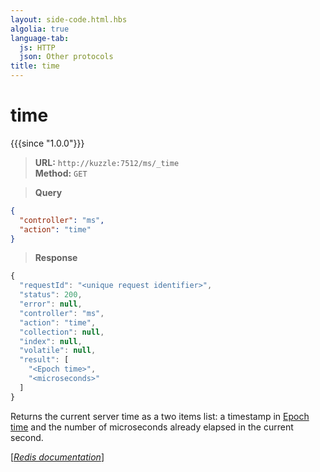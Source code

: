 ```yaml
---
layout: side-code.html.hbs
algolia: true
language-tab:
  js: HTTP
  json: Other protocols
title: time
---
```


# time

{{{since "1.0.0"}}}




<blockquote class="js">
<p>
<b>URL:</b> <code>http://kuzzle:7512/ms/_time</code>  
<br><b>Method:</b> <code>GET</code>
</p>
</blockquote>

<blockquote class="json">
<p>
<b>Query</b>
</p>
</blockquote>


```json
{
  "controller": "ms",
  "action": "time"
}
```

>**Response**

```javascript
{
  "requestId": "<unique request identifier>",
  "status": 200,
  "error": null,
  "controller": "ms",
  "action": "time",
  "collection": null,
  "index": null,
  "volatile": null,
  "result": [
    "<Epoch time>",
    "<microseconds>"
  ]
}
```

Returns the current server time as a two items list: a timestamp in [Epoch time](https://en.wikipedia.org/wiki/Unix_time) and the number of microseconds already elapsed in the current second.

[[_Redis documentation_]](https://redis.io/commands/time)
